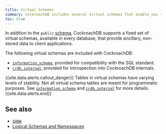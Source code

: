 ```yaml
---
title: Virtual Schemas
summary: CockroachDB includes several virtual schemas that enable you to interface with CockroachDB.
toc: true
---
```


In addition to the `public` [schema](sql-name-resolution.html#logical-schemas-and-namespaces), CockroachDB supports a fixed set of virtual schemas, available in every database, that provide ancillary, non-stored data to client applications.

The following virtual schemas are included with CockroachDB:

- [`information_schema`](information-schema.html), provided for compatibility with the SQL standard.
- [`crdb_internal`](crdb-internal.html), provided for introspection into CockroachDB internals.

{{site.data.alerts.callout_danger}}
Tables in virtual schemas have varying levels of stability. Not all virtual schema tables are meant for programmatic purposes. See [`information_schema`](information-schema.html) and [`crdb_internal`](crdb-internal.html) for more details.
{{site.data.alerts.end}}

## See also

- [`SHOW`](show-vars.html)
- [Logical Schemas and Namespaces](sql-name-resolution.html#logical-schemas-and-namespaces)
